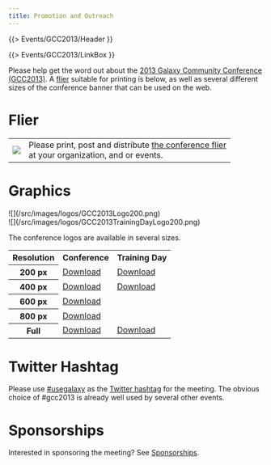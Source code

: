 ```yaml
---
title: Promotion and Outreach
---
```

{{> Events/GCC2013/Header }}

{{> Events/GCC2013/LinkBox }}



Please help get the word out about the [2013 Galaxy Community Conference (GCC2013)](/src/events/gcc2013/promotion//index.md).  A [flier](/src/events/gcc2013/promotion/index.md#flier) suitable for printing is below, as well as several different sizes of the conference banner that can be used on the web.

# Flier

<table>
  <tr>
    <td style=" border: none;"> <a href='https://depot.galaxyproject.org/hub/attachments/events/gcc2013/promotion/GCC2013Flier.pdf'><img src="/src/events/gcc2013/promotion/GCC2013FlierThumb.png" /></a> </td>
    <td style=" border: none;"> Please print, post and distribute <a href='https://depot.galaxyproject.org/hub/attachments/events/gcc2013/promotion/GCC2013Flier.pdf'>the conference flier</a><br />at your organization, and or events.  </td>
  </tr>
</table>


# Graphics

<div class='right'>![](/src/images/logos/GCC2013Logo200.png)<br />![](/src/images/logos/GCC2013TrainingDayLogo200.png)</div>

The conference logos are available in several sizes.

<table>
  <tr class="th" >
    <th> Resolution </th>
    <th> Conference </th>
    <th> Training Day </th>
  </tr>
  <tr>
    <th style=" text-align: center;"> 200 px </th>
    <td> <a href='/src/images/logos/GCC2013Logo200.png'>Download</a> </td>
    <td> <a href='/src/images/logos/GCC2013TrainingDayLogo200.png'>Download</a> </td>
  </tr>
  <tr>
    <th style=" text-align: center;"> 400 px </th>
    <td> <a href='/src/images/logos/GCC2013Logo400.png'>Download</a> </td>
    <td> <a href='/src/images/logos/GCC2013TrainingDayLogo400.png'>Download</a> </td>
  </tr>
  <tr>
    <th style=" text-align: center;"> 600 px </th>
    <td> <a href='/src/images/logos/GCC2013Logo600.png'>Download</a> </td>
    <td> </td>
  </tr>
  <tr>
    <th style=" text-align: center;"> 800 px </th>
    <td> <a href='/src/images/logos/GCC2013Logo800.png'>Download</a> </td>
    <td> </td>
  </tr>
  <tr>
    <th style=" text-align: center;"> Full </th>
    <td> <a href='http://bx.psu.edu/~clements/WikiFiles/GCC2013Logo.png'>Download</a> </td>
    <td> <a href='/src/images/logos/GCC2013TrainingDayLogo.png'>Download</a> </td>
  </tr>
</table>


# Twitter Hashtag

Please use [#usegalaxy](http://twitter.com/#!/search/%23usegalaxy) as the [Twitter hashtag](/src/galaxy-on-twitter/index.md) for the meeting.  The obvious choice of #gcc2013 is already well used by several other events.


# Sponsorships

Interested in sponsoring the meeting?  See [Sponsorships](/src/events/gcc2013/promotion/Sponsorships/index.md).
